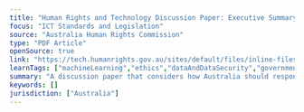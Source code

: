 ```yaml
---
title: "Human Rights and Technology Discussion Paper: Executive Summary (Australia)"
focus: "ICT Standards and Legislation"
source: "Australia Human Rights Commission"
type: "PDF Article"
openSource: true
link: "https://tech.humanrights.gov.au/sites/default/files/inline-files/TechRights2019_DiscussionPaper_Summary.pdf"
learnTags: ["machineLearning","ethics","dataAndDataSecurity","government","ict","rights"]
summary: "A discussion paper that considers how Australia should respond to the human rights challenges and opportunities posed by the rise of new and emerging technologies."
keywords: []
jurisdiction: ["Australia"]
---
```

